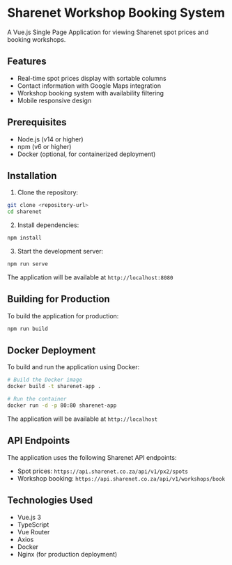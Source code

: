 # Sharenet Workshop Booking System

A Vue.js Single Page Application for viewing Sharenet spot prices and booking workshops.

## Features

- Real-time spot prices display with sortable columns
- Contact information with Google Maps integration
- Workshop booking system with availability filtering
- Mobile responsive design

## Prerequisites

- Node.js (v14 or higher)
- npm (v6 or higher)
- Docker (optional, for containerized deployment)

## Installation

1. Clone the repository:

```bash
git clone <repository-url>
cd sharenet
```

2. Install dependencies:

```bash
npm install
```

3. Start the development server:

```bash
npm run serve
```

The application will be available at `http://localhost:8080`

## Building for Production

To build the application for production:

```bash
npm run build
```

## Docker Deployment

To build and run the application using Docker:

```bash
# Build the Docker image
docker build -t sharenet-app .

# Run the container
docker run -d -p 80:80 sharenet-app
```

The application will be available at `http://localhost`

## API Endpoints

The application uses the following Sharenet API endpoints:

- Spot prices: `https://api.sharenet.co.za/api/v1/px2/spots`
- Workshop booking: `https://api.sharenet.co.za/api/v1/workshops/book`

## Technologies Used

- Vue.js 3
- TypeScript
- Vue Router
- Axios
- Docker
- Nginx (for production deployment)
